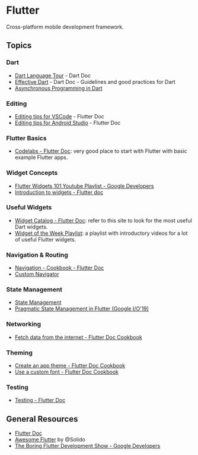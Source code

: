 # Flutter

Cross-platform mobile development framework.

## Topics

### Dart 

- [Dart Language Tour](https://dart.dev/guides/language/language-tour) - Dart Doc
- [Effective Dart](https://dart.dev/guides/language/effective-dart) - Dart Doc - Guidelines and good practices for Dart
- [Asynchronous Programming in Dart](https://dart.dev/codelabs/async-await)

### Editing

- [Editing tips for VSCode](https://flutter.dev/docs/development/tools/vs-code#editing-tips-for-flutter-code) - Flutter Doc
- [Editing tips for Android Studio](https://flutter.dev/docs/development/tools/android-studio#editing-tips-for-flutter-code) - Flutter Doc

### Flutter Basics

- [Codelabs - Flutter Doc](https://flutter.dev/docs/codelabs): very good place to start with Flutter with basic example Flutter apps.

### Widget Concepts

- [Flutter Widgets 101 Youtube Playlist - Google Developers](https://www.youtube.com/playlist?list=PLOU2XLYxmsIJyiwUPCou_OVTpRIn_8UMd)
- [Introduction to widgets - Flutter doc](https://flutter.dev/docs/development/ui/widgets-intro)

### Useful Widgets

- [Widget Catalog - Flutter Doc](https://flutter.dev/docs/development/ui/widgets): refer to this site to look for the most useful Dart widgets.
- [Widget of the Week Playlist](https://youtube.com/playlist?list=PLjxrf2q8roU23XGwz3Km7sQZFTdB996iG): a playlist with introductory videos for a lot of useful Flutter widgets.

### Navigation & Routing

- [Navigation - Cookbook - Flutter Doc](https://flutter.dev/docs/cookbook/navigation)
- [Custom Navigator](https://youtu.be/EcAwFpC9S8s?t=1706)

### State Management

- [State Management](https://flutter.dev/docs/development/data-and-backend/state-mgmt)
- [Pragmatic State Management in Flutter (Google I/O'19)](https://youtu.be/d_m5csmrf7I)

### Networking

- [Fetch data from the internet - Flutter Doc Cookbook](https://flutter.dev/docs/cookbook/networking/fetch-data)

### Theming

- [Create an app theme - Flutter Doc Cookbook](https://flutter.dev/docs/cookbook/design/themes#creating-an-app-theme)
- [Use a custom font - Flutter Doc Cookbook](https://flutter.dev/docs/cookbook/design/fonts#1-import-the-font-files)

### Testing

- [Testing - Flutter Doc](https://flutter.dev/docs/testing)


## General Resources

- [Flutter Doc](https://flutter.dev)
- [Awesome Flutter](https://github.com/Solido/awesome-flutter) by @Solido
- [The Boring Flutter Development Show - Google Developers](https://youtube.com/playlist?list=PLOU2XLYxmsIK0r_D-zWcmJ1plIcDNnRkK)